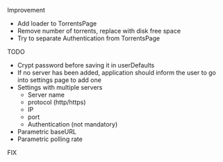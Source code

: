 Improvement

-	Add loader to TorrentsPage
-	Remove number of torrents, replace with disk free space
-	Try to separate Authentication from TorrentsPage

TODO

-	Crypt password before saving it in userDefaults
-	If no server has been added, application should inform the user to go into settings page to add one
-	Settings with multiple servers
	-	Server name
	-	protocol (http/https)
	-	IP
	-	port
	-	Authentication (not mandatory)
-	Parametric baseURL
-	Parametric polling rate

FIX
